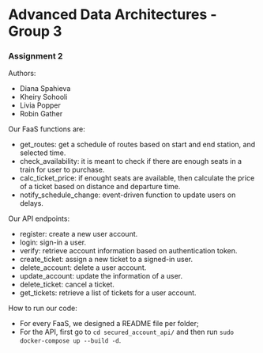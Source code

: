 # Advanced Data Architectures - Group 3

### Assignment 2

Authors:
* Diana Spahieva
* Kheiry Sohooli
* Livia Popper
* Robin Gather

Our FaaS functions are:
* get_routes: get a schedule of routes based on start and end station, and selected time.
* check_availability: it is meant to check if there are enough seats in a train for user to purchase.
* calc_ticket_price: if enought seats are available, then calculate the price of a ticket based on distance and departure time.
* notify_schedule_change: event-driven function to update users on delays.

Our API endpoints:
* register: create a new user account.
* login: sign-in a user.
* verify: retrieve account information based on authentication token.
* create_ticket: assign a new ticket to a signed-in user.
* delete_account: delete a user account.
* update_account: update the information of a user.
* delete_ticket: cancel a ticket.
* get_tickets: retrieve a list of tickets for a user account.

How to run our code:
* For every FaaS, we designed a README file per folder;
* For the API, first go to `cd secured_account_api/` and then run `sudo docker-compose up --build -d`.